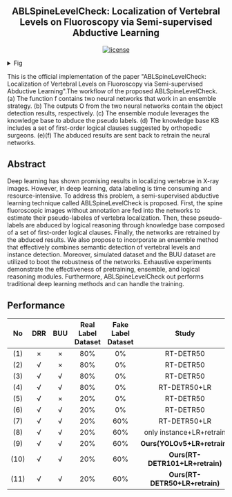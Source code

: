 <h2 align="center">ABLSpineLevelCheck: Localization of Vertebral Levels on Fluoroscopy via Semi-supervised Abductive Learning</h2>
<p align="center">
    <a href="https://github.com/ThreeStones1029/ABLSpineLevelCheck/blob/main/LICENSE">
        <img alt="license" src="https://img.shields.io/badge/LICENSE-GPL%203.0-blue">
    </a>
</p>
<details>
<summary>Fig</summary>

![albspinelevelcheck_overview](https://github.com/xxx)
</details>
<p align="left">
This is the official implementation of the paper "ABLSpineLevelCheck: Localization of Vertebral Levels on Fluoroscopy via Semi-supervised Abductive Learning".The workflow of the proposed ABLSpineLevelCheck. (a) The function f contains two neural networks that work in an ensemble strategy. (b) The outputs O from the two neural networks contain the object detection results, respectively. (c) The ensemble module leverages the knowledge base to abduce the pseudo labels. (d) The knowledge base KB includes a set of first-order logical clauses suggested by orthopedic surgeons. (e)(f) The abduced results are sent back to retrain the neural networks.
</p>

## Abstract
Deep learning has shown promising results in localizing vertebrae in X-ray images. However, in deep learning, data labeling is time consuming and resource-intensive. To address this problem, a semi-supervised abductive learning technique called ABLSpineLevelCheck is proposed. First, the spine fluoroscopic images without annotation are fed into the networks to estimate their pseudo-labeles of vertebra localization. Then, these pseudo-labels are abduced by logical reasoning through knowledge base composed of a set of first-order logical clauses. Finally, the networks are retrained by the abduced results. We also propose to incorporate an ensemble method that effectively combines semantic detection of vertebral levels and instance detection. Moreover, simulated dataset and the BUU dataset are utilized to boot the robustness of the networks. Exhaustive experiments demonstrate the effectiveness of pretraining, ensemble, and logical reasoning modules. Furthermore, ABLSpineLevelCheck out performs traditional deep learning methods and can handle the training.


## Performance
| No | DRR | BUU | Real Label Dataset | Fake Label Dataset | Study | mAP | AP50 | AP75
|:---:|:---:|:---:| :---:|:---:|:---:|:---:|:---:|:---:|
| (1) | × | × | 80% | 0% | RT-DETR50 | 0.621 | 0.770 | 0.766 |
| (2) | √ | × | 80% | 0% | RT-DETR50 | 0.674 | 0.861 | 0.827 |
| (3) | √ | √ | 80% | 0% | RT-DETR50 | 0.697 | 0.854 | 0.854 |
| (4) | √ |  √ | 80% | 0% | RT-DETR50+LR | 0.705 | 0.864 | 0.864 |
| (5) | √ | × | 20% | 0% | RT-DETR50 | 0.455 | 0.598 | 0.551 |
| (6) | √ | √ | 20% | 0% | RT-DETR50 | 0.662 | 0.849 | 0.809 |
| (7) | √ | √ | 20% | 60% | RT-DETR50+LR | 0.671 | 0.862 | 0.827 |
| (8) | √ | √ | 20% | 60% | only instance+LR+retrain | 0.714 | 0.908 | 0.868 |
| (9) | √ | √ | 20% | 60% | **Ours(YOLOv5+LR+retrain)**  | **0.737** | 0.919 | 0.896 |
| (10) | √ | √ | 20% | 60% |**Ours(RT-DETR101+LR+retrain)**  | 0.724 | 0.920 | 0.869 |
| (11) | √ | √ | 20% | 60% | **Ours(RT-DETR50+LR+retrain)**  | 0.724 | **0.933** | **0.898** |
